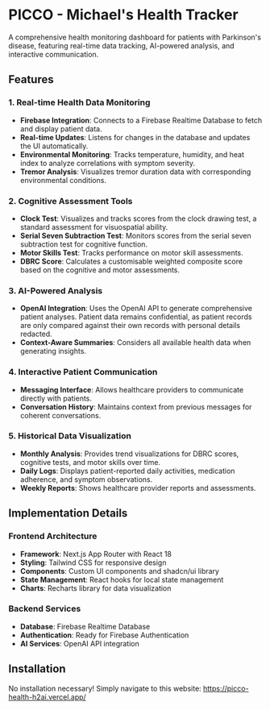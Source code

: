 # PICCO - Michael's Health Tracker

A comprehensive health monitoring dashboard for patients with Parkinson's disease, featuring real-time data tracking, AI-powered analysis, and interactive communication.

## Features

### 1. Real-time Health Data Monitoring

- **Firebase Integration**: Connects to a Firebase Realtime Database to fetch and display patient data.
- **Real-time Updates**: Listens for changes in the database and updates the UI automatically.
- **Environmental Monitoring**: Tracks temperature, humidity, and heat index to analyze correlations with symptom severity.
- **Tremor Analysis**: Visualizes tremor duration data with corresponding environmental conditions.

### 2. Cognitive Assessment Tools

- **Clock Test**: Visualizes and tracks scores from the clock drawing test, a standard assessment for visuospatial ability.
- **Serial Seven Subtraction Test**: Monitors scores from the serial seven subtraction test for cognitive function.
- **Motor Skills Test**: Tracks performance on motor skill assessments.
- **DBRC Score**: Calculates a customisable weighted composite score based on the cognitive and motor assessments.

### 3. AI-Powered Analysis

- **OpenAI Integration**: Uses the OpenAI API to generate comprehensive patient analyses. Patient data remains confidential, as patient records are only compared against their own records with personal details redacted.
- **Context-Aware Summaries**: Considers all available health data when generating insights.

### 4. Interactive Patient Communication

- **Messaging Interface**: Allows healthcare providers to communicate directly with patients.
- **Conversation History**: Maintains context from previous messages for coherent conversations.

### 5. Historical Data Visualization

- **Monthly Analysis**: Provides trend visualizations for DBRC scores, cognitive tests, and motor skills over time.
- **Daily Logs**: Displays patient-reported daily activities, medication adherence, and symptom observations.
- **Weekly Reports**: Shows healthcare provider reports and assessments.

## Implementation Details

### Frontend Architecture

- **Framework**: Next.js App Router with React 18
- **Styling**: Tailwind CSS for responsive design
- **Components**: Custom UI components and shadcn/ui library
- **State Management**: React hooks for local state management
- **Charts**: Recharts library for data visualization

### Backend Services

- **Database**: Firebase Realtime Database
- **Authentication**: Ready for Firebase Authentication
- **AI Services**: OpenAI API integration

## Installation
No installation necessary! Simply navigate to this website: https://picco-health-h2ai.vercel.app/
